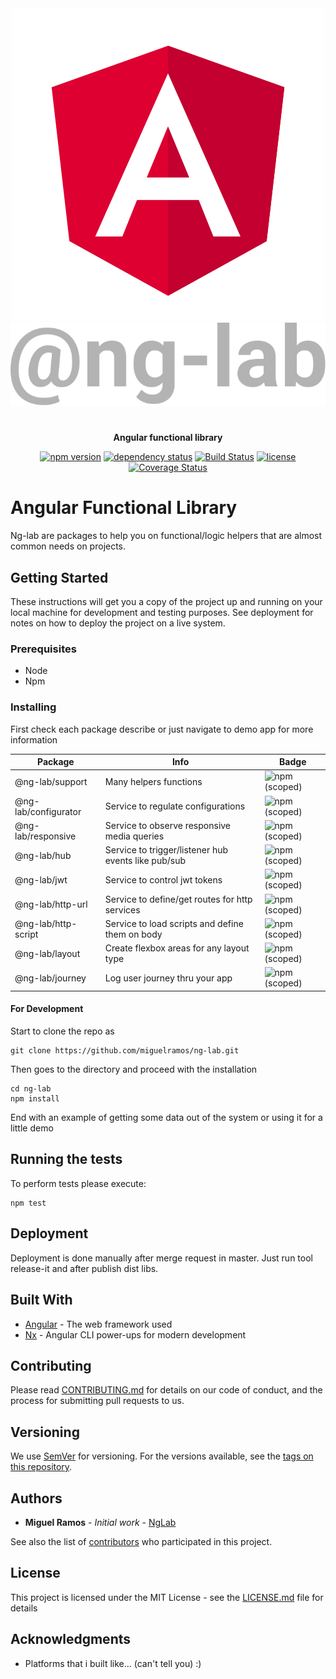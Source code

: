 <div align="center">
  <img src="./apps/ng-lab-demo/src/assets/angular.svg"><br/>
  <img src="./apps/ng-lab-demo/src/assets/lab-logo.svg">

#

**Angular functional library**

[![npm version](https://img.shields.io/npm/v/@ng-lab/support.svg?maxAge=3600&style=flat)](https://www.npmjs.com/package/ng-lab)
[![dependency status](https://img.shields.io/david/miguelramos/ng-lab.svg?maxAge=3600&style=flat)](https://david-dm.org/miguelramos/ng-lab)
[![Build Status](https://travis-ci.com/miguelramos/ng-lab.svg?branch=master)](https://travis-ci.com/miguelramos/ng-lab)
[![license](https://img.shields.io/npm/l/ng-lab.svg?maxAge=3600&style=flat)](https://github.com/miguelramos/ng-lab/LICENSE)
[![Coverage Status](https://coveralls.io/repos/github/miguelramos/ng-lab/badge.svg?branch=master)](https://coveralls.io/github/miguelramos/ng-lab?branch=master)

</div>

# Angular Functional Library

Ng-lab are packages to help you on functional/logic helpers that are almost common needs on projects.

## Getting Started

These instructions will get you a copy of the project up and running on your local machine for development and testing purposes. See deployment for notes on how to deploy the project on a live system.

### Prerequisites

- Node
- Npm

### Installing

First check each package describe or just navigate to demo app for more information

| Package              | Info                                                | Badge                                                                                         |
| -------------------- | --------------------------------------------------- | --------------------------------------------------------------------------------------------- |
| @ng-lab/support      | Many helpers functions                              | ![npm (scoped)](https://img.shields.io/npm/v/@ng-lab/support.svg?color=green&style=flat)      |
| @ng-lab/configurator | Service to regulate configurations                  | ![npm (scoped)](https://img.shields.io/npm/v/@ng-lab/configurator.svg?color=green&style=flat) |
| @ng-lab/responsive   | Service to observe responsive media queries         | ![npm (scoped)](https://img.shields.io/npm/v/@ng-lab/responsive.svg?color=green&style=flat)   |
| @ng-lab/hub          | Service to trigger/listener hub events like pub/sub | ![npm (scoped)](https://img.shields.io/npm/v/@ng-lab/hub.svg?color=green&style=flat)          |
| @ng-lab/jwt          | Service to control jwt tokens                       | ![npm (scoped)](https://img.shields.io/npm/v/@ng-lab/jwt.svg?color=green&style=flat)          |
| @ng-lab/http-url     | Service to define/get routes for http services      | ![npm (scoped)](https://img.shields.io/npm/v/@ng-lab/http-url.svg?color=green&style=flat)     |
| @ng-lab/http-script  | Service to load scripts and define them on body     | ![npm (scoped)](https://img.shields.io/npm/v/@ng-lab/http-script.svg?color=green&style=flat)  |
| @ng-lab/layout       | Create flexbox areas for any layout type            | ![npm (scoped)](https://img.shields.io/npm/v/@ng-lab/layout.svg?color=green&style=flat)       |
| @ng-lab/journey      | Log user journey thru your app                      | ![npm (scoped)](https://img.shields.io/npm/v/@ng-lab/journey.svg?color=green&style=flat)      |

#### For Development

Start to clone the repo as

```
git clone https://github.com/miguelramos/ng-lab.git
```

Then goes to the directory and proceed with the installation

```
cd ng-lab
npm install
```

End with an example of getting some data out of the system or using it for a little demo

## Running the tests

To perform tests please execute:

```
npm test
```

## Deployment

Deployment is done manually after merge request in master. Just run tool release-it and after publish dist libs.

## Built With

- [Angular](https://angular.io/) - The web framework used
- [Nx](https://nx.dev) - Angular CLI power-ups for modern development

## Contributing

Please read [CONTRIBUTING.md](https://gist.github.com/PurpleBooth/b24679402957c63ec426) for details on our code of conduct, and the process for submitting pull requests to us.

## Versioning

We use [SemVer](http://semver.org/) for versioning. For the versions available, see the [tags on this repository](https://github.com/miguelramos/ng-lab/tags).

## Authors

- **Miguel Ramos** - _Initial work_ - [NgLab](https://github.com/miguelramos/ng-lab)

See also the list of [contributors](https://github.com/miguelramos/ng-lab/contributors) who participated in this project.

## License

This project is licensed under the MIT License - see the [LICENSE.md](LICENSE.md) file for details

## Acknowledgments

- Platforms that i built like... (can't tell you) :)
